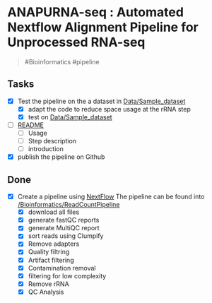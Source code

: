# ANAPURNA-seq : Automated Nextflow Alignment Pipeline for Unprocessed RNA-seq

> #Bioinformatics #pipeline 

## Tasks

- [x] Test the pipeline on the a dataset  in [Data/Sample_dataset](Data/Sample_dataset)
  - [x] adapt the code to reduce space usage at the rRNA step
  - [x] test on [Data/Sample_dataset](Data/Sample_dataset)
- [ ] [README](Bioinformatics/ReadCountPipeline/README.md)
  - [ ] Usage 
  - [ ] Step description
  - [ ] introduction
- [x] publish the pipeline on Github

## Done

- [x] Create a pipeline using [NextFlow](Notes/Nextflow.md) The pipeline can be found into [/Bioinformatics/ReadCountPipeline](/Bioinformatics/ReadCountPipeline)
  - [x] download all files
  - [x] generate fastQC reports
  - [x] generate MultiQC report
  - [x] sort reads using Clumpify
  - [x] Remove adapters 
  - [x] Quality filtring
  - [x] Artifact filtering
  - [x] Contamination removal
  - [x] filtering for low complexity
  - [x] Remove rRNA
  - [x] QC Analysis